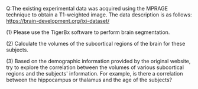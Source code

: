 Q:The existing experimental data was acquired using the MPRAGE technique to obtain a T1-weighted image. The data description is as follows: https://brain-development.org/ixi-dataset/

(1) Please use the TigerBx software to perform brain segmentation.

(2) Calculate the volumes of the subcortical regions of the brain for these subjects.

(3) Based on the demographic information provided by the original website, try to explore the correlation between the volumes of various subcortical regions and the subjects' information. For example, is there a correlation between the hippocampus or thalamus and the age of the subjects?
